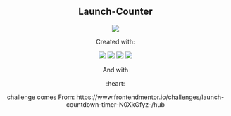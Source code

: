<h2 align='center'>Launch-Counter</h2>
<p align='center'>
  <img src='https://github.com/Qnosin/Wordpres-Blog-Theme/assets/64248524/b299b1a7-bdd2-4578-85db-fab248fb0b96'></img>
</p>
<p align='center'>Created with:</p>
<p align='center'>
  <img src="https://img.shields.io/badge/SASS-hotpink.svg?style=for-the-badge&logo=SASS&logoColor=white" />
  <img src="https://img.shields.io/badge/javascript-%23323330.svg?style=for-the-badge&logo=javascript&logoColor=%23F7DF1E" />
  <img src="https://img.shields.io/badge/HTML-239120?style=for-the-badge&logo=html5&logoColor=white" />
  <img src="https://img.shields.io/badge/CSS-239120?&style=for-the-badge&logo=css3&logoColor=white" />
</p>
<p align='center'>And with</p>
<p align='center'>:heart:</p>
<p align='center'>challenge comes From: https://www.frontendmentor.io/challenges/launch-countdown-timer-N0XkGfyz-/hub </p>
